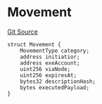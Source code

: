# Movement
[Git Source](https://github.com/parseb/willwe/blob/2224ac0edd2345ec0b06622d841db6de03281d90/src/interfaces/IExecution.sol)


```solidity
struct Movement {
    MovementType category;
    address initiatior;
    address exeAccount;
    uint256 viaNode;
    uint256 expiresAt;
    bytes32 descriptionHash;
    bytes executedPayload;
}
```

